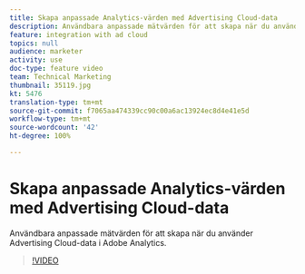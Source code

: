 ```yaml
---
title: Skapa anpassade Analytics-värden med Advertising Cloud-data
description: Användbara anpassade mätvärden för att skapa när du använder Advertising Cloud-data i Adobe Analytics.
feature: integration with ad cloud
topics: null
audience: marketer
activity: use
doc-type: feature video
team: Technical Marketing
thumbnail: 35119.jpg
kt: 5476
translation-type: tm+mt
source-git-commit: f7065aa474339cc90c00a6ac13924ec8d4e41e5d
workflow-type: tm+mt
source-wordcount: '42'
ht-degree: 100%

---
```



# Skapa anpassade Analytics-värden med Advertising Cloud-data

Användbara anpassade mätvärden för att skapa när du använder Advertising Cloud-data i Adobe Analytics.

>[!VIDEO](https://video.tv.adobe.com/v/35119/?quality=12&learn=on)
